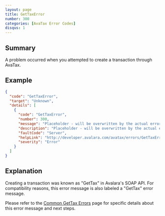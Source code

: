 ```yaml
---
layout: page
title: GetTaxError
number: 300
categories: [AvaTax Error Codes]
disqus: 1
---
```


## Summary

A problem occurred when you attempted to create a transaction through AvaTax.

## Example

```json
{
  "code": "GetTaxError",
  "target": "Unknown",
  "details": [
    {
      "code": "GetTaxError",
      "number": 300,
      "message": "Placeholder - will be overwritten by the actual error",
      "description": "Placeholder - will be overwritten by the actual error",
      "faultCode": "Server",
      "helpLink": "http://developer.avalara.com/avatax/errors/GetTaxError",
      "severity": "Error"
    }
  ]
}
```

## Explanation

Creating a transaction was known as "GetTax" in Avalara's SOAP API.  For compatibility reasons, this error message is also labeled a "GetTax" error message.

Please refer to the <a href="http://developer.avalara.com/avatax/common-errors/">Common GetTax Errors</a> page for specific details about this error message and next steps.

